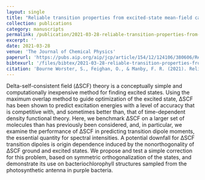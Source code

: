 ```yaml
---
layout: single
title: "Reliable transition properties from excited-state mean-field calculations"
collection: publications
category: manuscripts
permalink: /publication/2021-03-28-reliable-transition-properties-from-excited-state-mean-field-calculations/
excerpt: ''
date: 2021-03-28
venue: 'The Journal of Chemical Physics'
paperurl: 'https://pubs.aip.org/aip/jcp/article/154/12/124106/380606/Reliable-transition-properties-from-excited-state'
bibtexurl: '/files/bibtex/2021-03-28-reliable-transition-properties-from-excited-state-mean-field-calculations.bib'
citation: 'Bourne Worster, S., Feighan, O., & Manby, F. R. (2021). Reliable transition properties from excited-state mean-field calculations. The Journal of Chemical Physics, 154(12), https://doi.org/10.1063/5.0041233'
---
```

Delta-self-consistent field (ΔSCF) theory is a conceptually simple and computationally inexpensive method for finding excited states. Using the maximum overlap method to guide optimization of the excited state, ΔSCF has been shown to predict excitation energies with a level of accuracy that is competitive with, and sometimes better than, that of time-dependent density functional theory. Here, we benchmark ΔSCF on a larger set of molecules than has previously been considered, and, in particular, we examine the performance of ΔSCF in predicting transition dipole moments, the essential quantity for spectral intensities. A potential downfall for ΔSCF transition dipoles is origin dependence induced by the nonorthogonality of ΔSCF ground and excited states. We propose and test a simple correction for this problem, based on symmetric orthogonalization of the states, and demonstrate its use on bacteriochlorophyll structures sampled from the photosynthetic antenna in purple bacteria.